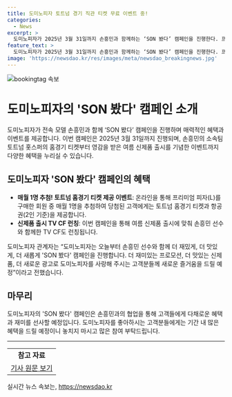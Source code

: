 ```yaml
---
title: 도미노피자 토트넘 경기 직관 티켓 무료 이벤트 중!
categories:
  - News
excerpt: >
  도미노피자가 2025년 3월 31일까지 손흥민과 함께하는 ‘SON 봤다’ 캠페인을 진행한다. 프리미엄 피자(L)를 구매한 회원 중 매월 1명을 추첨하여 토트넘 홈경기 티켓과 항공권(2인 기준)을 제공하며, 여름 신제품 출시와 함께 손흥민과의 TV CF도 기대된다. 도미노피자는 이를 통해 고객들에게 더 재밌고 맛있는 경험을 제공할 예정이라고 전했다.
feature_text: >
  도미노피자가 2025년 3월 31일까지 손흥민과 함께하는 ‘SON 봤다’ 캠페인을 진행한다. 프리미엄 피자(L)를 구매한 회원 중 매월 1명을 추첨하여 토트넘 홈경기 티켓과 항공권(2인 기준)을 제공하며, 여름 신제품 출시와 함께 손흥민과의 TV CF도 기대된다. 도미노피자는 이를 통해 고객들에게 더 재밌고 맛있는 경험을 제공할 예정이라고 전했다.
image: 'https://newsdao.kr/res/images/meta/newsdao_breakingnews.jpg'
---
```


<p><img src="https://newsdao.kr/res/images/meta/newsdao_breakingnews.jpg" alt="bookingtag 속보" /></p>

<h1>도미노피자의 'SON 봤다' 캠페인 소개</h1>

<p data-ke-size="size16">도미노피자가 전속 모델 손흥민과 함께 ‘SON 봤다’ 캠페인을 진행하며 매력적인 혜택과 이벤트를 제공합니다. 이번 캠페인은 2025년 3월 31일까지 진행되며, 손흥민의 소속팀 토트넘 홋스퍼의 홈경기 티켓부터 영감을 받은 여름 신제품 출시를 기념한 이벤트까지 다양한 혜택을 누리실 수 있습니다.</p>

<h2 data-ke-size="size26">도미노피자 'SON 봤다' 캠페인의 혜택</h2>

<ul>
  <li><b>매월 1명 추첨! 토트넘 홈경기 티켓 제공 이벤트</b>: 온라인을 통해 프리미엄 피자(L)를 구매한 회원 중 매월 1명을 추첨하여 당첨된 고객에게는 토트넘 홈경기 티켓과 항공권(2인 기준)을 제공합니다.</li>
  <li><b>신제품 출시 TV CF 런칭</b>: 이번 캠페인을 통해 여름 신제품 출시에 맞춰 손흥민 선수와 함께한 TV CF도 런칭됩니다.</li>
</ul>

<p data-ke-size="size16">도미노피자 관계자는 “도미노피자는 오늘부터 손흥민 선수와 함께 더 재밌게, 더 맛있게, 더 새롭게 'SON 봤다' 캠페인을 진행합니다. 더 재미있는 프로모션, 더 맛있는 신제품, 더 새로운 광고로 도미노피자를 사랑해 주시는 고객분들께 새로운 즐거움을 드릴 예정”이라고 전했습니다.</p>

<h2 data-ke-size="size26">마무리</h2>

<p data-ke-size="size16">도미노피자의 'SON 봤다' 캠페인은 손흥민과의 협업을 통해 고객들에게 다채로운 혜택과 재미를 선사할 예정입니다. 도미노피자를 좋아하시는 고객분들에게는 기간 내 많은 혜택을 드릴 예정이니 놓치지 마시고 많은 참여 부탁드립니다.</p>

<hr>

<table>
  <tr>
    <td style="text-align: center; height: 17px;"><b>참고 자료</b></td>
  </tr>
  <tr>
    <td><a href="링크">기사 원문 보기</a></td>
  </tr>
</table>
실시간 뉴스 속보는, <a href="https://newsdao.kr" rel="dofollow">https://newsdao.kr</a>


